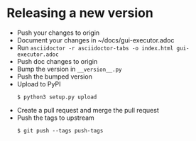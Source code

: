 # Releasing a new version

* Push your changes to origin
* Document your changes in ~/docs/gui-executor.adoc
* Run `asciidoctor -r asciidoctor-tabs -o index.html gui-executor.adoc`
* Push doc changes to origin
* Bump the version in `__version__.py` 
* Push the bumped version
* Upload to PyPI
  ```
  $ python3 setup.py upload
  ```
* Create a pull request and merge the pull request
* Push the tags to upstream
  ```
  $ git push --tags push-tags
  ```
